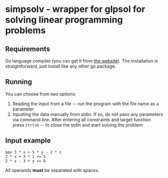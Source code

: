 # simpsolv - wrapper for glpsol for solving linear programming problems

## Requirements

Go language compiler (you can get it from [the website](golang.org)). The installation is straightforward, just install like any other go package.

## Running

You can choose from two options:

1. Reading the input from a file -- run the program with the file name as a parameter
2. Inputting the data manually from stdin. If so, do not pass any parameters via command line. After entering all constraints and target function press `Ctrl+D` -- to close the stdin and start solving the problem

## Input example

```
max 3 * x + 5 * y - 2 * z
2 * x + 3 * z <= 5
2 * z - 3 + y <= 8
```

All operands **must** be separated with spaces.
